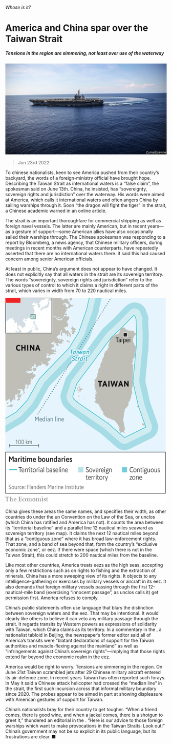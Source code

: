 ###### Whose is it?

# America and China spar over the Taiwan Strait 

##### Tensions in the region are simmering, not least over use of the waterway 

![image](images/20220625_CNP503.jpg) 

> Jun 23rd 2022 

To chinese nationalists, keen to see America pushed from their country’s backyard, the words of a foreign-ministry official have brought hope. Describing the Taiwan Strait as international waters is a “false claim”, the spokesman said on June 13th. China, he insisted, has “sovereignty, sovereign rights and jurisdiction” over the waterway. His words were aimed at America, which calls it international waters and often angers China by sailing warships through it. Soon “the dragon will fight the tiger” in the strait, a Chinese academic warned in an online article. 

The strait is an important thoroughfare for commercial shipping as well as foreign naval vessels. The latter are mainly American, but in recent years—as a gesture of support—some American allies have also occasionally sailed their warships through. The Chinese spokesman was responding to a report by Bloomberg, a news agency, that Chinese military officers, during meetings in recent months with American counterparts, have repeatedly asserted that there are no international waters there. It said this had caused concern among senior American officials.

At least in public, China’s argument does not appear to have changed. It does not explicitly say that all waters in the strait are its sovereign territory. The words “sovereignty, sovereign rights and jurisdiction” refer to the various types of control to which it claims a right in different parts of the strait, which varies in width from 70 to 220 nautical miles. 

![image](images/20220625_CNM950.png) 


China gives these areas the same names, and specifies their width, as other countries do under the un Convention on the Law of the Sea, or unclos (which China has ratified and America has not). It counts the area between its “territorial baseline” and a parallel line 12 nautical miles seaward as sovereign territory (see map). It claims the next 12 nautical miles beyond that as a “contiguous zone” where it has broad law-enforcement rights. That zone, and a band of sea beyond that, form the country’s “exclusive economic zone”, or eez. If there were space (which there is not in the Taiwan Strait), this could stretch to 200 nautical miles from the baseline. 

Like most other countries, America treats eezs as the high seas, accepting only a few restrictions such as on rights to fishing and the extraction of minerals. China has a more sweeping view of its rights. It objects to any intelligence-gathering or exercises by military vessels or aircraft in its eez. It also demands that foreign military vessels passing through the first 12-nautical-mile band (exercising “innocent passage”, as unclos calls it) get permission first. America refuses to comply. 

China’s public statements often use language that blurs the distinction between sovereign waters and the eez. That may be intentional. It would clearly like others to believe it can veto any military passage through the strait. It regards transits by Western powers as expressions of solidarity with Taiwan, which China claims as its territory. In a commentary in the , a nationalist tabloid in Beijing, the newspaper’s former editor said all of America’s transits were “blatant declarations of support for the Taiwan authorities and muscle-flexing against the mainland” as well as “infringements against China’s sovereign rights”—implying that those rights extend far beyond the economic realm in the eez.

America would be right to worry. Tensions are simmering in the region. On June 21st Taiwan scrambled jets after 29 Chinese military aircraft entered its air-defence zone. In recent years Taiwan has often reported such forays. In May it said a Chinese attack helicopter had crossed the “median line” in the strait, the first such incursion across that informal military boundary since 2020. The probes appear to be aimed in part at showing displeasure with American gestures of support for Taiwan.

China’s nationalists bray for their country to get tougher. “When a friend comes, there is good wine, and when a jackal comes, there is a shotgun to greet it,” thundered an editorial in the . “Here is our advice to those foreign warships which want to make provocations in the Taiwan Straits: Look out!” China’s government may not be so explicit in its public language, but its frustrations are clear. ■

